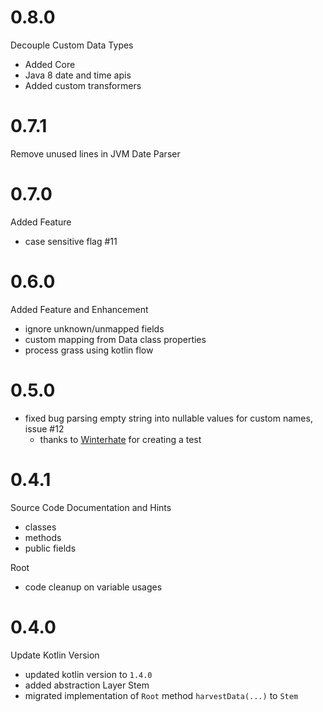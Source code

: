 # 0.8.0
Decouple Custom Data Types
   - Added Core
   - Java 8 date and time apis
   - Added custom transformers
# 0.7.1
Remove unused lines in JVM Date Parser

# 0.7.0
Added Feature
 - case sensitive flag #11

# 0.6.0
Added Feature and Enhancement
 - ignore unknown/unmapped fields
 - custom mapping from Data class properties
 - process grass using kotlin flow
 
# 0.5.0
 - fixed bug parsing empty string into nullable values for custom names, issue #12
    - thanks to [Winterhate](https://github.com/winterhate) for creating a test
    
# 0.4.1
Source Code Documentation and Hints
  - classes
  - methods
  - public fields
   
Root
  - code cleanup on variable usages
   
# 0.4.0
Update Kotlin Version
- updated kotlin version to `1.4.0`
- added abstraction Layer Stem
- migrated implementation of `Root`  method `harvestData(...)`  to `Stem`